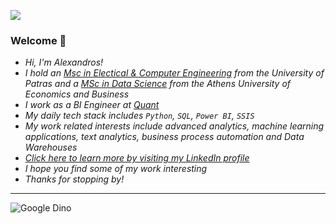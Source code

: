 
![](https://komarev.com/ghpvc/?username=AlexanderNakos&color=green&label=Profile+Views)

### Welcome 👋

- *Hi, I'm Alexandros!*
- *I hold an [Msc in Electical & Computer Engineering](https://www.ece.upatras.gr/index.php/en/) from the University of Patras and a [MSc in Data Science](https://datascience.aueb.gr/) from the Athens University of Economics and Business*
- *I work as a BI Engineer at [Quant](https://qquant.gr/)*
- *My daily tech stack includes `Python`, `SQL`, `Power BI`, `SSIS`*
- *My work related interests include advanced analytics, machine learning applications, text analytics, business process automation and Data Warehouses*
- *[Click here to learn more by visiting my LinkedIn profile](https://www.linkedin.com/in/alexandros-nakos-29b1b1216/)*
- *I hope you find some of my work interesting*
- *Thanks for stopping by!*

---

![Google Dino](images/dino_rounded.gif)
